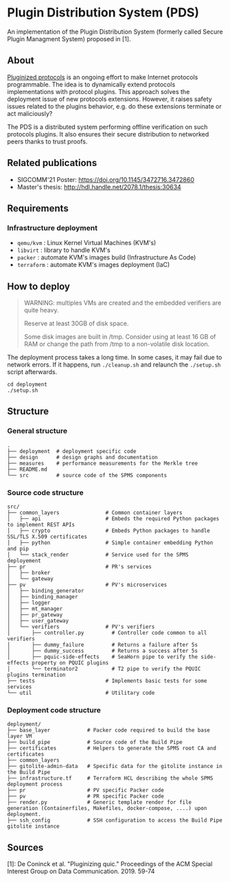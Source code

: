 # Plugin Distribution System (PDS)

An implementation of the Plugin Distribution System (formerly called Secure Plugin Managment System) proposed in [1].

## About

[Pluginized protocols](https://pluginized-protocols.org/) is an ongoing effort to make Internet protocols programmable.
The idea is to dynamically extend protocols implementations with protocol plugins.
This approach solves the deployment issue of new protocols extensions.
However, it raises safety issues related to the plugins behavior, e.g. do these extensions terminate or act maliciously?

The PDS is a distributed system performing offline verification on such protocols plugins.
It also ensures their secure distribution to networked peers thanks to trust proofs.

## Related publications
- SIGCOMM'21 Poster: https://doi.org/10.1145/3472716.3472860
- Master's thesis: http://hdl.handle.net/2078.1/thesis:30634

## Requirements

### Infrastructure deployment
- `qemu/kvm`	: Linux Kernel Virtual Machines (KVM's)
- `libvirt` 	: library to handle KVM's
- `packer`		: automate KVM's images build (Infrastructure As Code)
- `terraform`	: automate KVM's images deployment (IaC)

## How to deploy
> WARNING: multiples VMs are created and the embedded verifiers are quite heavy.
>
> Reserve at least 30GB of disk space.
>
> Some disk images are built in /tmp. Consider using at least 16 GB of RAM or change the path from /tmp to a non-volatile disk location.

The deployment process takes a long time.
In some cases, it may fail due to network errors.
If it happens, run `./cleanup.sh` and relaunch the `./setup.sh` script afterwards.

```
cd deployment
./setup.sh
```

## Structure

### General structure

```
.
├── deployment  # deployment specific code
├── design      # design graphs and documentation
├── measures    # performance measurements for the Merkle tree
├── README.md
└── src         # source code of the SPMS components
```

### Source code structure

```
src/
├── common_layers               # Common container layers
│   ├── api                     # Embeds the required Python packages to implement REST APIs
│   ├── crypto                  # Embeds Python packages to handle SSL/TLS X.509 certificates
│   ├── python                  # Simple container embedding Python and pip	
│   └── stack_render            # Service used for the SPMS deployement
├── pr                          # PR's services
│   ├── broker
│   └── gateway
├── pv                          # PV's microservices
│   ├── binding_generator
│   ├── binding_manager
│   ├── logger
│   ├── mt_manager
│   ├── pr_gateway
│   ├── user_gateway
│   └── verifiers               # PV's verifiers
│       ├── controller.py         # Controller code common to all verifiers
│       ├── dummy_failure         # Returns a failure after 5s
│       ├── dummy_success         # Returns a success after 5s
│       ├── pquic-side-effects    # SeaHorn pipe to verify the side-effects property on PQUIC plugins
│       └── terminator2           # T2 pipe to verify the PQUIC plugins termination
├── tests                       # Implements basic tests for some services
└── util                        # Utilitary code
```

### Deployment code structure

```
deployment/
├── base_layer            # Packer code required to build the base layer VM
├── build_pipe            # Source code of the Build Pipe
├── certificates          # Helpers to generate the SPMS root CA and certificates
├── common_layers
├── gitolite-admin-data   # Specific data for the gitolite instance in the Build Pipe
├── infrastructure.tf     # Terraform HCL describing the whole SPMS deployment process
├── pr                    # PV specific Packer code
├── pv                    # PR specific Packer code
├── render.py             # Generic template render for file generation (Containerfiles, Makefiles, docker-compose, ....) upon deployment.
├── ssh_config            # SSH configuration to access the Build Pipe gitolite instance
```

## Sources

[1]: De Coninck et al. "Pluginizing quic." Proceedings of the ACM Special Interest Group on Data Communication. 2019. 59-74
